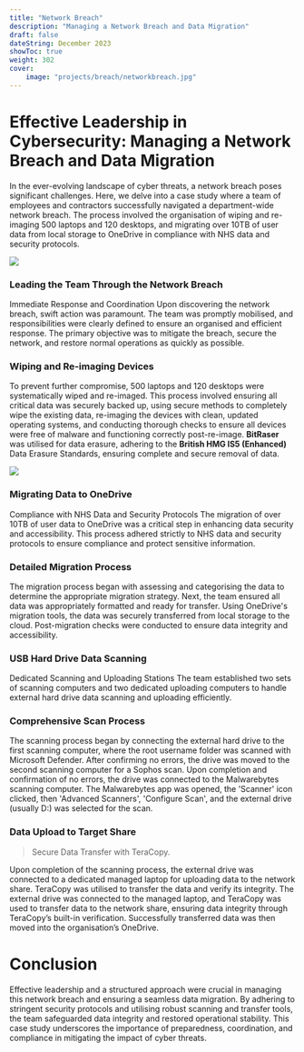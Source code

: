 ```yaml
---
title: "Network Breach"
description: "Managing a Network Breach and Data Migration"
draft: false
dateString: December 2023
showToc: true
weight: 302
cover:
    image: "projects/breach/networkbreach.jpg"
--- 
```



# Effective Leadership in Cybersecurity: Managing a Network Breach and Data Migration
In the ever-evolving landscape of cyber threats, a network breach poses significant challenges. Here, we delve into a case study where a team of employees and contractors successfully navigated a department-wide network breach. The process involved the organisation of wiping and re-imaging 500 laptops and 120 desktops, and migrating over 10TB of user data from local storage to OneDrive in compliance with NHS data and security protocols.

![](/projects/breach/chart.jpg)

### Leading the Team Through the Network Breach
Immediate Response and Coordination
Upon discovering the network breach, swift action was paramount. The team was promptly mobilised, and responsibilities were clearly defined to ensure an organised and efficient response. The primary objective was to mitigate the breach, secure the network, and restore normal operations as quickly as possible.

### Wiping and Re-imaging Devices
To prevent further compromise, 500 laptops and 120 desktops were systematically wiped and re-imaged. This process involved ensuring all critical data was securely backed up, using secure methods to completely wipe the existing data, re-imaging the devices with clean, updated operating systems, and conducting thorough checks to ensure all devices were free of malware and functioning correctly post-re-image. **BitRaser** was utilised for data erasure, adhering to the **British HMG IS5 (Enhanced)** Data Erasure Standards, ensuring complete and secure removal of data. 

![](/projects/breach/bitraser.jpg)

### Migrating Data to OneDrive
Compliance with NHS Data and Security Protocols
The migration of over 10TB of user data to OneDrive was a critical step in enhancing data security and accessibility. This process adhered strictly to NHS data and security protocols to ensure compliance and protect sensitive information.

### Detailed Migration Process
The migration process began with assessing and categorising the data to determine the appropriate migration strategy. Next, the team ensured all data was appropriately formatted and ready for transfer. Using OneDrive's migration tools, the data was securely transferred from local storage to the cloud. Post-migration checks were conducted to ensure data integrity and accessibility.

### USB Hard Drive Data Scanning
Dedicated Scanning and Uploading Stations
The team established two sets of scanning computers and two dedicated uploading computers to handle external hard drive data scanning and uploading efficiently.

### Comprehensive Scan Process
The scanning process began by connecting the external hard drive to the first scanning computer, where the root username folder was scanned with Microsoft Defender. After confirming no errors, the drive was moved to the second scanning computer for a Sophos scan. Upon completion and confirmation of no errors, the drive was connected to the Malwarebytes scanning computer. The Malwarebytes app was opened, the 'Scanner' icon clicked, then 'Advanced Scanners', 'Configure Scan', and the external drive (usually D:) was selected for the scan.

### Data Upload to Target Share
> Secure Data Transfer with TeraCopy.

Upon completion of the scanning process, the external drive was connected to a dedicated managed laptop for uploading data to the network share. TeraCopy was utilised to transfer the data and verify its integrity. The external drive was connected to the managed laptop, and TeraCopy was used to transfer data to the network share, ensuring data integrity through TeraCopy’s built-in verification. Successfully transferred data was then moved into the organisation’s OneDrive.

# Conclusion
Effective leadership and a structured approach were crucial in managing this network breach and ensuring a seamless data migration. By adhering to stringent security protocols and utilising robust scanning and transfer tools, the team safeguarded data integrity and restored operational stability. This case study underscores the importance of preparedness, coordination, and compliance in mitigating the impact of cyber threats.






